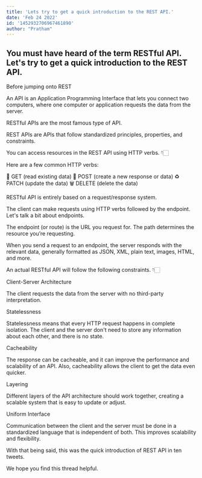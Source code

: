 ```yaml
---
title: 'Lets try to get a quick introduction to the REST API.'
date: 'Feb 24 2022'
id: '1452932706967461890'
author: "Pratham"
---
```


## You must have heard of the term RESTful API. Let's try to get a quick introduction to the REST API.

<Tweet>

Before jumping onto REST

An API is an Application Programming Interface that lets you connect two computers, where one computer or application requests the data from the server.
  
</Tweet>

<Tweet>

RESTful APIs are the most famous type of API.

REST APIs are APIs that follow standardized principles, properties, and constraints.

You can access resources in the REST API using HTTP verbs. 👇🏻
  
</Tweet>

<Tweet>

Here are a few common HTTP verbs:

📄 GET (read existing data)
📲 POST (create a new response or data)
♻️ PATCH (update the data)
🗑️ DELETE (delete the data)
  
</Tweet>

<Tweet>

RESTful API is entirely based on a request/response system.

The client can make requests using HTTP verbs followed by the endpoint. Let's talk a bit about endpoints.
  
</Tweet>

<Tweet>

The endpoint (or route) is the URL you request for. The path determines the resource you’re requesting.

When you send a request to an endpoint, the server responds with the relevant data, generally formatted as JSON, XML, plain text, images, HTML, and more.
  
</Tweet>

<Tweet>

An actual RESTful API will follow the following constraints. 👇🏻

Client-Server Architecture

The client requests the data from the server with no third-party interpretation.
  
</Tweet>

<Tweet>

Statelessness

Statelessness means that every HTTP request happens in complete isolation. The client and the server don't need to store any information about each other, and there is no state.
  
</Tweet>

<Tweet>

Cacheability

The response can be cacheable, and it can improve the performance and scalability of an API. Also, cacheability allows the client to get the data even quicker.
  
</Tweet>

<Tweet>

Layering

Different layers of the API architecture should work together, creating a scalable system that is easy to update or adjust.
  
</Tweet>

<Tweet>

Uniform Interface

Communication between the client and the server must be done in a standardized language that is independent of both. This improves scalability and flexibility.
  
</Tweet>

<Tweet>

With that being said, this was the quick introduction of REST API in ten tweets.

We hope you find this thread helpful.

</Tweet>
